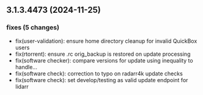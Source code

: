 ## 3.1.3.4473 (2024-11-25)

### fixes (5 changes)

- fix(user-validation): ensure home directory cleanup for invalid QuickBox users
- fix(rtorrent): ensure .rc orig_backup is restored on update processing
- fix(software checker): compare versions for update using inequality to handle...
- fix(software check): correction to typo on radarr4k update checks
- fix(software check): set develop/testing as valid update endpoint for lidarr
